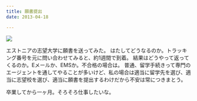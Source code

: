 ```yaml
---
title: 願書提出
date: 2013-04-18

---
```


![](https://farm3.staticflickr.com/2824/12270559496_317e45748d_b_d.jpg)

エストニアの志望大学に願書を送ってみた。
はたしてどうなるのか。トラッキング番号を元に問い合わせてみると、約1週間で到着。
結果はどうやって返ってくるのか。Eメールか、EMSか。不合格の場合は。
普通、留学手続きって専門のエージェントを通してやることが多いけど、私の場合は適当に留学先を選び、適当に志望校を選び、適当に願書を提出するわけだから不安は常につきまとう。

卒業してから一ヶ月。そろそろ仕事したいな。
